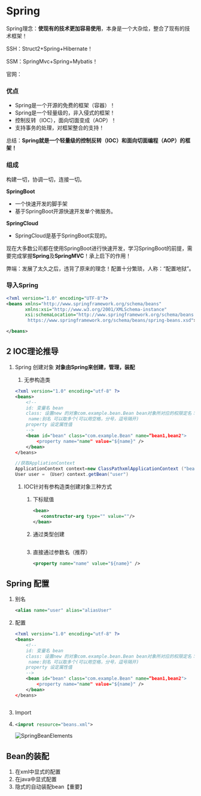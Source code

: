 # Spring

Spring理念：**使现有的技术更加容易使用**，本身是一个大杂烩，整合了现有的技术框架！

SSH：Struct2+Spring+Hibernate！

SSM：SpringMvc+Spring+Mybatis！

官网：

### 优点

- Spring是一个开源的免费的框架（容器）！
- Spring是一个轻量级的，非入侵式的框架！
- 控制反转（IOC），面向切面变成（AOP）！
- 支持事务的处理，对框架整合的支持！

总结：**Spring就是一个轻量级的控制反转（IOC）和面向切面编程（AOP）的框架！**

### 组成

构建一切，协调一切，连接一切。

**SpringBoot**

- 一个快速开发的脚手架
- 基于SpringBoot开源快速开发单个微服务。

**SpringCloud**

- SpringCloud是基于SpringBoot实现的。

现在大多数公司都在使用SpringBoot进行快速开发，学习SpringBoot的前提，需要完成掌握**Spring**及**SpringMVC**！承上启下的作用！

弊端：发展了太久之后，违背了原来的理念！配置十分繁琐，人称：“配置地狱”。

### 导入Spring

```xml
<?xml version="1.0" encoding="UTF-8"?>
<beans xmlns="http://www.springframework.org/schema/beans"
       xmlns:xsi="http://www.w3.org/2001/XMLSchema-instance"
       xsi:schemaLocation="http://www.springframework.org/schema/beans
        https://www.springframework.org/schema/beans/spring-beans.xsd">

</beans>
```



## 2 IOC理论推导

1. Spring 创建对象 **对象由Spring来创建，管理，装配**

   1. 无参构造类

   ```xml
   <?xml version="1.0" encoding="utf-8" ?>
   <beans>
       <!--
       id: 变量名 bean 
       class: 设置new 的对象com.example.bean.Bean bean对象所对应的权限定名：包名+类名
   		name:别名 可以取多个(可以用空格，分号，逗号隔开)
       property 设定属性值
       -->
       <bean id="bean" class="com.example.Bean" name=“bean1,bean2">
           <property name="name" value="${name}" />
       </bean>
   </beans>
   ```

   ```java
   //获取AppliationContext
   ApplicationContext context=new ClassPathxmlApplicationContext ("beans.xml")
   User user = （User）context.getBean("user")
   ```

   1. IOC针对有参构造类创建对象三种方式

      1. 下标赋值

         ```xml
         <bean>
         	<constructor-arg type="" value=""/>
         </bean>
         ```

      2. 通过类型创建

         ```
         
         ```

         

      3. 直接通过参数名（推荐）

         ```XML
         <property name="name" value="${name}" />
         ```

         

         

## Spring 配置

1. 别名

   ```xml
   <alias name="user" alias="aliasUser"
   ```

2. 配置

   ```xml
   <?xml version="1.0" encoding="utf-8" ?>
   <beans>
       <!--
       id: 变量名 bean 
       class: 设置new 的对象com.example.bean.Bean bean对象所对应的权限定名：包名+类名
   		name:别名 可以取多个(可以用空格，分号，逗号隔开)
       property 设定属性值
       -->
       <bean id="bean" class="com.example.Bean" name=“bean1,bean2">
           <property name="name" value="${name}" />
       </bean>
   </beans>
                                                
   ```

3. Import

4. ```xml      
   <improt resource="beans.xml">
   ```

   ![SpringBeanElements](/Users/itinglight/Desktop/programming-notes/后端/spring/img/SpringBeanElements.png)

## Bean的装配

1. 在xml中显式的配置
2. 在java中显式配置
3. 隐式的自动装配bean【重要】
